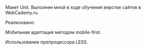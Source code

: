 Макет Unit. Выполнен мной в ходе обучения верстке сайтов в WebCademy.ru. 

Реализовано:

Мобильная адаптация методом mobile-first.

Использование препроцессора LESS.
